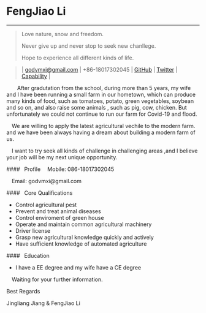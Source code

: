FengJiao Li
============


----

>  Love nature, snow and freedom. <p>Never give up and never stop to seek new chanllege. <p>Hope to experience all different kinds of life. <p>

> | [godvmxi@gmail.com](mailto:godmvxi@gmail.com) | +86-18017302045 | [GitHub](https://github.com/godvmxi) | [Twitter](https://twitter.com/mygoddan) | [Capability](https://gitmind.com/app/doc/9c8452750) | <p>



&ensp;&ensp;&ensp;&ensp;After gradutation from the school, during more than 5 years, my wife and I have been running a small farm in our hometown, which can produce many kinds of food, such as tomatoes, potato, green vegetables, soybean and so on, and also raise some animals , such as pig, cow, chicken. But unfortunately we could not continue to run our farm for Covid-19 and flood.<p>
&ensp;&ensp;We are willing to apply the latest agricultural vechile to the modern farm. and we have been always having a dream about building a modern farm of us.<p>

&ensp;&ensp;I want to try seek all kinds of challenge in challenging areas ,and I believe your job will be my next unique opportunity.<p>

<p>
#### &ensp;Profile
&ensp;&ensp;Mobile: 086-18017302045
<p>
&ensp;&ensp;Email: godvmxi@gmail.com

<p>
#### &ensp;Core Qualifications

- Control agricultural pest
- Prevent and treat animal diseases
- Control enviroment of green house
- Operate and maintain common agricultural machinery
- Driver license
- Grasp new agricultural knowledge quickly and actively
- Have sufficient knowledge of automated agriculture

<p>
#### &ensp;Education

- I have a EE degree and my wife have a CE degree


<p><p>


&ensp;&ensp;Waiting for your further information.<p>
                   



Best Regards

Jingliang Jiang & FengJiao Li

